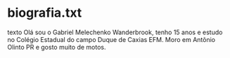 # biografia.txt
texto
Olá sou o Gabriel Melechenko Wanderbrook, tenho 15 anos e estudo no Colégio Estadual do campo Duque de Caxias EFM.
Moro em Antõnio Olinto PR e gosto muito de motos.
